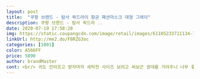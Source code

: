 ```yaml
---
layout: post 
title:  "쿠팡 브랜드 - 탐사 퀵드라이 항균 패션마스크 대형 그레이" 
description: 쿠팡 브랜드 - 탐사 퀵드라 ..
date: 2020-07-19 17:58:28 
img: https://static.coupangcdn.com/image/retail/images/61105233711134-7674b738-4e9c-4713-88f3-8a3a18965b36.jpg 
linkUrl: http://me2.do/F8RZG3oc 
categories: [1001] 
color: A566FF 
price: 5890 
author: brandMaster 
cont: <br/> 귀도 안아프고 받자마자 세탁전 사이즈 보려고 써보곤 광대를 가려주니 너무 좋아서 욕이 나오긴 첨이에요ㅠ<br/>그리고 화장이 묻어도 여러번 빨아 쓸 수 있는 제품이라 좋아요.<br/><br/>미듐이 아주 찰떡이네요^^<br/>밝은 색상이 들어가 있어 화장 하고 껴도 덜 부담스러워요.<br/><br/>보건용으로는 적합하지 않습니다.<br/> 위에서 마스크를 눌러서 고정시켜도 빈 공간이 발생합니다.<br/> 패션 마스크이기 때문에 보건용 마스크를 생각하면 좋은 선택이 아닙니다.<br/> 특히 겨울에 안경과 마스크를 같이 쓰셔야하는 부분이 있다면 닦아도 생길 습기는 어쩔 수 없을 것 같습니다.<br/><br/>사용하다 보니 좀 큰느낌이라 미듐 사이즈도 구매했는데<br/>사이즈는 대형이라 성인이 착용할 때 살짝 낙낙하게 잘 맞습니다.<br/><br/>색상도 무난하니 좋습니다^^<br/>세탁해서 널어 놓았는데 빨리 쓰고 싶어요ㅋㅋ<br/>숨이 잘 안셔지고 땀차고 세탁이 귀찮은 것도 문제지만<br/>암튼 이 마스크는 저의 큰 얼굴을 잘 가려주네요^^ 살짝 큰감도 있다는ㅎ<br/>약국에서 아무리 사도 저의 큰 광대를 가려주지 못해 검색하다 귀찮지만 빨아쓰는 마스크로 구매해 봤어요<br/>얼굴에 맞는 마스크를 사는게 저에겐 더 중요했는데 드뎌 만났네요<br/>얼큰 남성분들 아주 좋을듯요.<br/> 보통 여성분들은 하나 작은거 하면 편히 좋을꺼 같다는 개인적인 의견<br/>여름에도 마스크는 써야 하는데 시원한 촉감에<br/> 
---
```

 